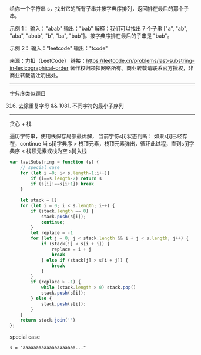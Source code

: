 给你一个字符串 s，找出它的所有子串并按字典序排列，返回排在最后的那个子串。

示例 1：
输入："abab"
输出："bab"
解释：我们可以找出 7 个子串 ["a", "ab", "aba", "abab", "b", "ba", "bab"]。按字典序排在最后的子串是 "bab"。

示例 2：
输入："leetcode"
输出："tcode"

来源：力扣（LeetCode）
链接：https://leetcode.cn/problems/last-substring-in-lexicographical-order
著作权归领扣网络所有。商业转载请联系官方授权，非商业转载请注明出处。

---

字典序类似题目

316. 去除重复字母 && 1081. 不同字符的最小子序列

---

贪心 + 栈

遍历字符串，使用栈保存局部最优解，
    当前字符s[i]状态判断：
        如果s[i]已经存在，continue
        当 s[i]字典序 > 栈顶元素，栈顶元素弹出，循环此过程，直到s[i]字典序 < 栈顶元素或栈为空
    s[i]入栈


```javascript
var lastSubstring = function (s) {
    // special case
    for (let i =0; i< s.length-1;i++){
        if (i==s.length-2) return s
        if (s[i]!==s[i+1]) break
    }
    
    let stack = []
    for (let i = 0; i < s.length; i++) {
        if (stack.length == 0) {
            stack.push(s[i]);
            continue;
        }
        let replace = -1
        for (let j = 0; j < stack.length && i + j < s.length; j++) {
            if (stack[j] < s[i + j]) {
                replace = i + j
                break
            } else if (stack[j] > s[i + j]) {
                break
            }
        }
        if (replace > -1) {
            while (stack.length > 0) stack.pop()
            stack.push(s[i]);
        } else {
            stack.push(s[i]);
        }
    }
    return stack.join('')
};
```

special case

```shell script
s = "aaaaaaaaaaaaaaaaaaaa..."
```